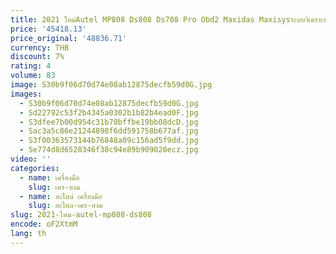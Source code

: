 ```yaml
---
title: 2021 ใหม่Autel MP808 Ds808 Ds708 Pro Obd2 Maxidas Maxisysระบบวิเคราะห์Maxiเครื่องเครื่องมือวินิจฉัยรถยนต์Automotivo Scanner
price: '45418.13'
price_original: '48836.71'
currency: THB
discount: 7%
rating: 4
volume: 83
image: S30b9f06d70d74e08ab12875decfb59d0G.jpg
images:
  - S30b9f06d70d74e08ab12875decfb59d0G.jpg
  - Sd22792c53f2b4345a0302b1b82b4ead0F.jpg
  - S3dfee7b00d954c31b70bffbe19bb08dcD.jpg
  - Sac3a5c86e21244898f6dd591758b677af.jpg
  - S3f00363573144b76848a09c156ad5f9dd.jpg
  - Se774d8d6528346f38c94e89b909020ecz.jpg
video: ''
categories:
  - name: เครื่องมือ
    slug: เคร-องม
  - name: อะไหล่ เครื่องมือ
    slug: อะไหล-เคร-องม
slug: 2021-ใหม-autel-mp808-ds808
encode: oF2XtmM
lang: th
---
```

  